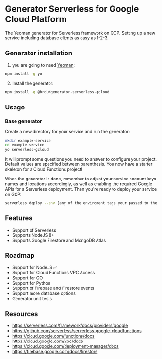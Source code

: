 # Generator Serverless for Google Cloud Platform

The Yeoman generator for Serverless framework on GCP. Setting up a new service including database clients as easy as 1-2-3.

## Generator installation
 
1) you are going to need [Yeoman](http://yeoman.io/):
```bash
npm install -g yo
```
2) Install the generator:

```bash
npm install -g @brdu/generator-serverless-gcloud
```

## Usage

### Base generator

Create a new directory for your service and run the generator:

```bash
mkdir example-service
cd example-service
yo serverless-gcloud
```

It will prompt some questions you need to answer to configure your project.
Default values are specified between parenthesis.
You now have a starter skeleton for a Cloud Functions project!

When the generator is done, remember to adjust your service account keys names and locations accordingly, as well as enabling the required Google APIs for a Serverless deployment. Then you're ready to deploy your service on GCP:

```bash
serverless deploy --env [any of the enviroment tags your passed to the generator]
```

## Features
*   Support of Serverless 
*   Supports NodeJS 8+
*   Supports Google Firestore and MongoDB Atlas

## Roadmap
*   Support for NodeJS :white_check_mark:
*   Support for Cloud Functions VPC Access  
*   Support for GO
*   Support for Python
*   Support of Firebase and Firestore events
*   Support more database options
*   Generator unit tests

## Resources
*   <https://serverless.com/framework/docs/providers/google>
*   <https://github.com/serverless/serverless-google-cloudfunctions>
*   <https://cloud.google.com/functions/docs>
*   <https://cloud.google.com/vpc/docs>
*   <https://cloud.google.com/deployment-manager/docs>
*   <https://firebase.google.com/docs/firestore>

